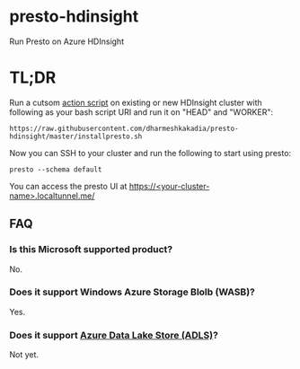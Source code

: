 # presto-hdinsight
Run Presto on Azure HDInsight

# TL;DR 
Run a cutsom [action script](https://docs.microsoft.com/en-us/azure/hdinsight/hdinsight-hadoop-customize-cluster-linux) on existing or new HDInsight cluster with following as your bash script URI and run it on "HEAD" and "WORKER":
```
https://raw.githubusercontent.com/dharmeshkakadia/presto-hdinsight/master/installpresto.sh
```

Now you can SSH to your cluster and run the following to start using presto:
```
presto --schema default
```

You can access the presto UI at [https://\<your-cluster-name\>.localtunnel.me/](https://your-cluster-name.localtunnel.me/)

## FAQ
### Is this Microsoft supported product? 
No.

### Does it support Windows Azure Storage Blolb (WASB)?
Yes.

### Does it support [Azure Data Lake Store (ADLS)](https://azure.microsoft.com/en-us/services/data-lake-store/)?
Not yet.
